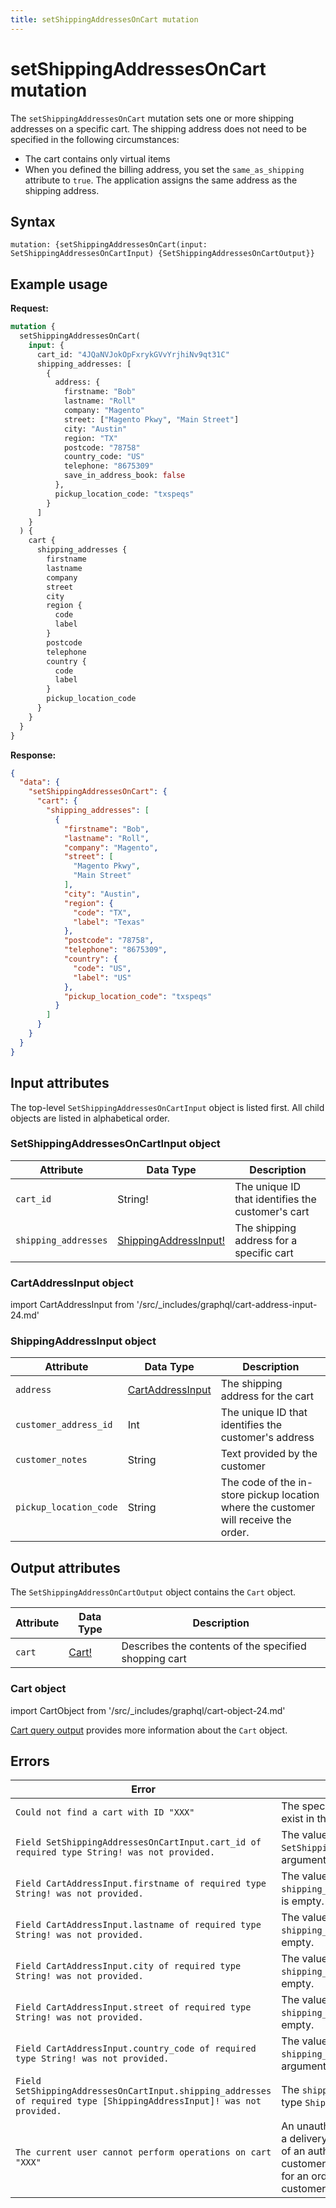 ```yaml
---
title: setShippingAddressesOnCart mutation
---
```


# setShippingAddressesOnCart mutation

The `setShippingAddressesOnCart` mutation sets one or more shipping addresses on a specific cart. The shipping address does not need to be specified in the following circumstances:

*  The cart contains only virtual items
*  When you defined the billing address, you set the `same_as_shipping` attribute to `true`. The application assigns the same address as the shipping address.

## Syntax

`mutation: {setShippingAddressesOnCart(input: SetShippingAddressesOnCartInput) {SetShippingAddressesOnCartOutput}}`

## Example usage

**Request:**

```graphql
mutation {
  setShippingAddressesOnCart(
    input: {
      cart_id: "4JQaNVJokOpFxrykGVvYrjhiNv9qt31C"
      shipping_addresses: [
        {
          address: {
            firstname: "Bob"
            lastname: "Roll"
            company: "Magento"
            street: ["Magento Pkwy", "Main Street"]
            city: "Austin"
            region: "TX"
            postcode: "78758"
            country_code: "US"
            telephone: "8675309"
            save_in_address_book: false
          },
          pickup_location_code: "txspeqs"
        }
      ]
    }
  ) {
    cart {
      shipping_addresses {
        firstname
        lastname
        company
        street
        city
        region {
          code
          label
        }
        postcode
        telephone
        country {
          code
          label
        }
        pickup_location_code
      }
    }
  }
}
```

**Response:**

```json
{
  "data": {
    "setShippingAddressesOnCart": {
      "cart": {
        "shipping_addresses": [
          {
            "firstname": "Bob",
            "lastname": "Roll",
            "company": "Magento",
            "street": [
              "Magento Pkwy",
              "Main Street"
            ],
            "city": "Austin",
            "region": {
              "code": "TX",
              "label": "Texas"
            },
            "postcode": "78758",
            "telephone": "8675309",
            "country": {
              "code": "US",
              "label": "US"
            },
            "pickup_location_code": "txspeqs"
          }
        ]
      }
    }
  }
}
```

## Input attributes

The top-level `SetShippingAddressesOnCartInput` object is listed first. All child objects are listed in alphabetical order.

### SetShippingAddressesOnCartInput object

Attribute |  Data Type | Description
--- | --- | ---
`cart_id` | String! | The unique ID that identifies the customer's cart
`shipping_addresses` | [ShippingAddressInput!](#shippingaddressinput-object) | The shipping address for a specific cart

### CartAddressInput object

import CartAddressInput from '/src/_includes/graphql/cart-address-input-24.md'

<CartAddressInput />

### ShippingAddressInput object

Attribute |  Data Type | Description
--- | --- | ---
`address` | [CartAddressInput](#cartaddressinput-object) | The shipping address for the cart
`customer_address_id` | Int | The unique ID that identifies the customer's address
`customer_notes` | String | Text provided by the customer
`pickup_location_code` | String | The code of the in-store pickup location where the customer will receive the order.

## Output attributes

The `SetShippingAddressOnCartOutput` object contains the `Cart` object.

Attribute |  Data Type | Description
--- | --- | ---
`cart` |[Cart!](#cart-object) | Describes the contents of the specified shopping cart

### Cart object

import CartObject from '/src/_includes/graphql/cart-object-24.md'

<CartObject />

[Cart query output](../../cart/queries/cart.md#output-attributes) provides more information about the `Cart` object.

## Errors

Error | Description
--- | ---
`Could not find a cart with ID "XXX"` | The specified `cart_id` value does not exist in the `quote_id_mask` table.
`Field SetShippingAddressesOnCartInput.cart_id of required type String! was not provided.` | The value specified in the `SetShippingAddressesOnCartInput`.`cart_id` argument is empty.
`Field CartAddressInput.firstname of required type String! was not provided.` | The value specified in the `shipping_addresses`.`firstname` argument is empty.
`Field CartAddressInput.lastname of required type String! was not provided.` | The value specified in the `shipping_addresses`.`lastname` argument is empty.
`Field CartAddressInput.city of required type String! was not provided.` | The value specified in the `shipping_addresses`.`city` argument is empty.
`Field CartAddressInput.street of required type String! was not provided.` | The value specified in the `shipping_addresses`.`street` argument is empty.
`Field CartAddressInput.country_code of required type String! was not provided.` | The value specified in the `shipping_addresses`.`country_code` argument is empty.
`Field SetShippingAddressesOnCartInput.shipping_addresses of required type [ShippingAddressInput]! was not provided.` | The `shipping_addresses` input attribute of type `ShippingAddressInput` is missing.
`The current user cannot perform operations on cart "XXX"` | An unauthorized user (guest) tried to set a delivery method for an order on behalf of an authorized user (customer), or a customer tried to set a delivery method for an order on behalf of another customer.
